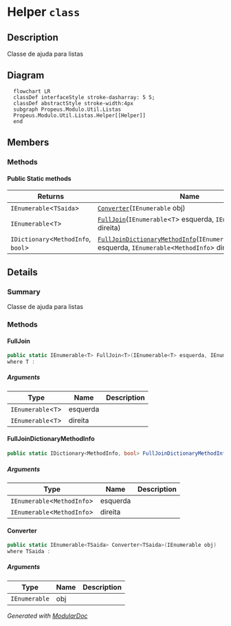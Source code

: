 # Helper `class`

## Description
Classe de ajuda para listas

## Diagram
```mermaid
  flowchart LR
  classDef interfaceStyle stroke-dasharray: 5 5;
  classDef abstractStyle stroke-width:4px
  subgraph Propeus.Modulo.Util.Listas
  Propeus.Modulo.Util.Listas.Helper[[Helper]]
  end
```

## Members
### Methods
#### Public Static methods
| Returns | Name |
| --- | --- |
| `IEnumerable`&lt;`TSaida`&gt; | [`Converter`](#converter)(`IEnumerable` obj) |
| `IEnumerable`&lt;`T`&gt; | [`FullJoin`](#fulljoin)(`IEnumerable`&lt;`T`&gt; esquerda, `IEnumerable`&lt;`T`&gt; direita) |
| `IDictionary`&lt;`MethodInfo`, `bool`&gt; | [`FullJoinDictionaryMethodInfo`](#fulljoindictionarymethodinfo)(`IEnumerable`&lt;`MethodInfo`&gt; esquerda, `IEnumerable`&lt;`MethodInfo`&gt; direita) |

## Details
### Summary
Classe de ajuda para listas

### Methods
#### FullJoin
```csharp
public static IEnumerable<T> FullJoin<T>(IEnumerable<T> esquerda, IEnumerable<T> direita)
where T : 
```
##### Arguments
| Type | Name | Description |
| --- | --- | --- |
| `IEnumerable`&lt;`T`&gt; | esquerda |   |
| `IEnumerable`&lt;`T`&gt; | direita |   |

#### FullJoinDictionaryMethodInfo
```csharp
public static IDictionary<MethodInfo, bool> FullJoinDictionaryMethodInfo(IEnumerable<MethodInfo> esquerda, IEnumerable<MethodInfo> direita)
```
##### Arguments
| Type | Name | Description |
| --- | --- | --- |
| `IEnumerable`&lt;`MethodInfo`&gt; | esquerda |   |
| `IEnumerable`&lt;`MethodInfo`&gt; | direita |   |

#### Converter
```csharp
public static IEnumerable<TSaida> Converter<TSaida>(IEnumerable obj)
where TSaida : 
```
##### Arguments
| Type | Name | Description |
| --- | --- | --- |
| `IEnumerable` | obj |   |

*Generated with* [*ModularDoc*](https://github.com/hailstorm75/ModularDoc)

